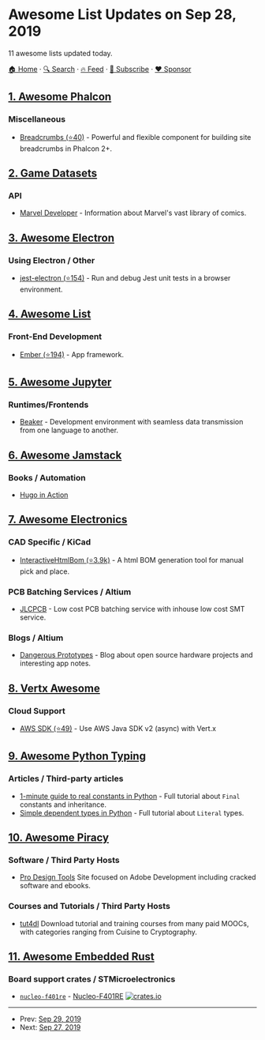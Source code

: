 # Awesome List Updates on Sep 28, 2019

11 awesome lists updated today.

[🏠 Home](/README.md) · [🔍 Search](https://www.trackawesomelist.com/search/) · [🔥 Feed](https://www.trackawesomelist.com/rss.xml) · [📮 Subscribe](https://trackawesomelist.us17.list-manage.com/subscribe?u=d2f0117aa829c83a63ec63c2f&id=36a103854c) · [❤️  Sponsor](https://github.com/sponsors/theowenyoung)



## [1. Awesome Phalcon](/content/phalcon/awesome-phalcon/README.md)

### Miscellaneous

*   [Breadcrumbs (⭐40)](https://github.com/sergeyklay/breadcrumbs) - Powerful and flexible component for building site breadcrumbs in Phalcon 2+.

## [2. Game Datasets](/content/leomaurodesenv/game-datasets/README.md)

### API

*   [Marvel Developer](https://developer.marvel.com/) - Information about Marvel's vast library of comics.

## [3. Awesome Electron](/content/sindresorhus/awesome-electron/README.md)

### Using Electron / Other

*   [jest-electron (⭐154)](https://github.com/hustcc/jest-electron) - Run and debug Jest unit tests in a browser environment.

## [4. Awesome List](/content/sindresorhus/awesome/README.md)

### Front-End Development

*   [Ember (⭐194)](https://github.com/ember-community-russia/awesome-ember#readme) - App framework.

## [5. Awesome Jupyter](/content/markusschanta/awesome-jupyter/README.md)

### Runtimes/Frontends

*   [Beaker](http://beakerx.com/) - Development environment with seamless data transmission from one language to another.

## [6. Awesome Jamstack](/content/automata/awesome-jamstack/README.md)

### Books / Automation

*   [Hugo in Action](https://www.manning.com/books/hugo-in-action)

## [7. Awesome Electronics](/content/kitspace/awesome-electronics/README.md)

### CAD Specific / KiCad

*   [InteractiveHtmlBom (⭐3.9k)](https://github.com/openscopeproject/InteractiveHtmlBom) - A html BOM generation tool for manual pick and place.

### PCB Batching Services / Altium

*   [JLCPCB](https://jlcpcb.com/) - Low cost PCB batching service with inhouse low cost SMT service.

### Blogs / Altium

*   [Dangerous Prototypes](http://dangerousprototypes.com/blog/) - Blog about open source hardware projects and interesting app notes.

## [8. Vertx Awesome](/content/vert-x3/vertx-awesome/README.md)

### Cloud Support

*   [AWS SDK (⭐49)](https://github.com/reactiverse/aws-sdk) - Use AWS Java SDK v2 (async) with Vert.x

## [9. Awesome Python Typing](/content/typeddjango/awesome-python-typing/README.md)

### Articles / Third-party articles

*   [1-minute guide to real constants in Python](https://sobolevn.me/2018/07/real-python-contants) - Full tutorial about `Final` constants and inheritance.
*   [Simple dependent types in Python](https://sobolevn.me/2019/01/simple-dependent-types-in-python) - Full tutorial about `Literal` types.

## [10. Awesome Piracy](/content/Igglybuff/awesome-piracy/README.md)

### Software / Third Party Hosts

*   [Pro Design Tools](https://prodesigntools.com) Site focused on Adobe Development including cracked software and ebooks.

### Courses and Tutorials / Third Party Hosts

*   [tut4dl](https://tut4dl.com/) Download tutorial and training courses from many paid MOOCs, with categories ranging from Cuisine to Cryptography.

## [11. Awesome Embedded Rust](/content/rust-embedded/awesome-embedded-rust/README.md)

### Board support crates / STMicroelectronics

*   [`nucleo-f401re`](https://github.com/jkristell/nucleo-f401re.git) - [Nucleo-F401RE](https://www.st.com/en/evaluation-tools/nucleo-f401re.html) [![crates.io](https://img.shields.io/crates/v/nucleo-f401re.svg)](https://crates.io/crates/nucleo-f401re)

---

- Prev: [Sep 29, 2019](/content/2019/09/29/README.md)
- Next: [Sep 27, 2019](/content/2019/09/27/README.md)